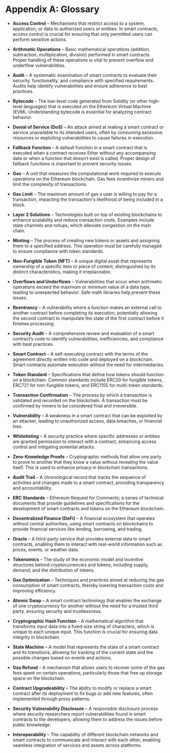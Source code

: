 # Appendix A: Glossary

* **Access Control** – Mechanisms that restrict access to a system, application, or data to authorized users or entities. In smart contracts, access control is crucial for ensuring that only permitted users can perform sensitive actions.

* **Arithmetic Operations** – Basic mathematical operations (addition, subtraction, multiplication, division) performed in smart contracts. Proper handling of these operations is vital to prevent overflow and underflow vulnerabilities.

* **Audit** – A systematic examination of smart contracts to evaluate their security, functionality, and compliance with specified requirements. Audits help identify vulnerabilities and ensure adherence to best practices.

* **Bytecode** – The low-level code generated from Solidity (or other high-level languages) that is executed on the Ethereum Virtual Machine (EVM). Understanding bytecode is essential for analyzing contract behavior.

* **Denial of Service (DoS)** – An attack aimed at making a smart contract or service unavailable to its intended users, often by consuming excessive resources or exploiting vulnerabilities to cause failures in execution.

* **Fallback Function** – A default function in a smart contract that is executed when a contract receives Ether without any accompanying data or when a function that doesn’t exist is called. Proper design of fallback functions is important to prevent security issues.

* **Gas** – A unit that measures the computational work required to execute operations on the Ethereum blockchain. Gas fees incentivize miners and limit the complexity of transactions.

* **Gas Limit** – The maximum amount of gas a user is willing to pay for a transaction, impacting the transaction's likelihood of being included in a block.

* **Layer 2 Solutions** – Technologies built on top of existing blockchains to enhance scalability and reduce transaction costs. Examples include state channels and rollups, which alleviate congestion on the main chain.

* **Minting** – The process of creating new tokens or assets and assigning them to a specified address. This operation must be carefully managed to ensure compliance with token standards.

* **Non-Fungible Token (NFT)** – A unique digital asset that represents ownership of a specific item or piece of content, distinguished by its distinct characteristics, making it irreplaceable.

* **Overflows and Underflows** – Vulnerabilities that occur when arithmetic operations exceed the maximum or minimum value of a data type, leading to unexpected behavior. Safe math libraries help prevent these issues.

* **Reentrancy** – A vulnerability where a function makes an external call to another contract before completing its execution, potentially allowing the second contract to manipulate the state of the first contract before it finishes processing.

* **Security Audit** – A comprehensive review and evaluation of a smart contract’s code to identify vulnerabilities, inefficiencies, and compliance with best practices.

* **Smart Contract** – A self-executing contract with the terms of the agreement directly written into code and deployed on a blockchain. Smart contracts automate execution without the need for intermediaries.

* **Token Standard** – Specifications that define how tokens should function on a blockchain. Common standards include ERC20 for fungible tokens, ERC721 for non-fungible tokens, and ERC1155 for multi-token standards.

* **Transaction Confirmation** – The process by which a transaction is validated and recorded on the blockchain. A transaction must be confirmed by miners to be considered final and irreversible.

* **Vulnerability** – A weakness in a smart contract that can be exploited by an attacker, leading to unauthorized access, data breaches, or financial loss.

* **Whitelisting** – A security practice where specific addresses or entities are granted permission to interact with a contract, enhancing access control and mitigating potential attacks.

* **Zero-Knowledge Proofs** – Cryptographic methods that allow one party to prove to another that they know a value without revealing the value itself. This is used to enhance privacy in blockchain transactions.

* **Audit Trail** – A chronological record that tracks the sequence of activities and changes made to a smart contract, providing transparency and accountability.

* **ERC Standards** – Ethereum Request for Comments; a series of technical documents that provide guidelines and specifications for the development of smart contracts and tokens on the Ethereum blockchain.

* **Decentralized Finance (DeFi)** – A financial ecosystem that operates without central authorities, using smart contracts on blockchains to provide financial services like lending, borrowing, and trading.

* **Oracle** – A third-party service that provides external data to smart contracts, enabling them to interact with real-world information such as prices, events, or weather data.

* **Tokenomics** – The study of the economic model and incentive structures behind cryptocurrencies and tokens, including supply, demand, and the distribution of tokens.

* **Gas Optimization** – Techniques and practices aimed at reducing the gas consumption of smart contracts, thereby lowering transaction costs and improving efficiency.

* **Atomic Swap** – A smart contract technology that enables the exchange of one cryptocurrency for another without the need for a trusted third party, ensuring security and trustlessness.

* **Cryptographic Hash Function** – A mathematical algorithm that transforms input data into a fixed-size string of characters, which is unique to each unique input. This function is crucial for ensuring data integrity in blockchain.

* **State Machine** – A model that represents the state of a smart contract and its transitions, allowing for tracking of the current state and the possible changes based on events and actions.

* **Gas Refund** – A mechanism that allows users to recover some of the gas fees spent on certain operations, particularly those that free up storage space on the blockchain.

* **Contract Upgradeability** – The ability to modify or replace a smart contract after its deployment to fix bugs or add new features, often implemented through proxy patterns.

* **Security Vulnerability Disclosure** – A responsible disclosure process where security researchers report vulnerabilities found in smart contracts to the developers, allowing them to address the issues before public knowledge.

* **Interoperability** – The capability of different blockchain networks and smart contracts to communicate and interact with each other, enabling seamless integration of services and assets across platforms.
